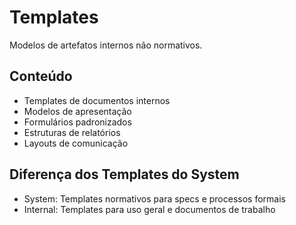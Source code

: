 # Templates

Modelos de artefatos internos não normativos.

## Conteúdo

- Templates de documentos internos
- Modelos de apresentação
- Formulários padronizados
- Estruturas de relatórios
- Layouts de comunicação

## Diferença dos Templates do System

- System: Templates normativos para specs e processos formais
- Internal: Templates para uso geral e documentos de trabalho